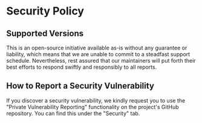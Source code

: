 # Security Policy

## Supported Versions

This is an open-source initiative available as-is without any guarantee or liability, which means that we are unable to commit to a steadfast support schedule. Nevertheless, rest assured that our maintainers will put forth their best efforts to respond swiftly and responsibly to all reports.

## How to Report a Security Vulnerability

If you discover a security vulnerability, we kindly request you to use the "Private Vulnerability Reporting" functionality on the project's GitHub repository. You can find this under the "Security" tab.
